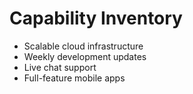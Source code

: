 # Capability Inventory

- Scalable cloud infrastructure
- Weekly development updates
- Live chat support
- Full-feature mobile apps